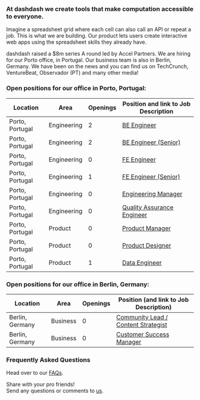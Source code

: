 ### At dashdash we create tools that make computation accessible to everyone.

Imagine a spreadsheet grid where each cell can also call an API or repeat a job. This is what we are building. Our product lets users create interactive web apps using the spreadsheet skills they already have.

dashdash raised a $8m series A round led by Accel Partners. We are hiring for our Porto office, in Portugal. Our business team is also in Berlin, Germany. We have been on the news and you can find us on TechCrunch, VentureBeat, Observador (PT) and many other media!

### Open positions for our office in Porto, Portugal:

| Location        | Area         | Openings | Position and link to Job Description |
| --------------- | ------------ | -------- | --------------- |
| Porto, Portugal | Engineering  | 2        | [BE Engineer](/job%20descriptions/BE%20engineer_Porto.md) |
| Porto, Portugal | Engineering  | 2        | [BE Engineer (Senior)](/job%20descriptions/BE%20engineer%20(senior)_Porto.md) |
| Porto, Portugal | Engineering  | 0        | [FE Engineer](/job%20descriptions/FE%20engineer_Porto.md) |
| Porto, Portugal | Engineering  | 1        | [FE Engineer (Senior)](/job%20descriptions/FE%20engineer%20(senior)_Porto.md) |
| Porto, Portugal | Engineering  | 0        | [Engineering Manager](/job%20descriptions/Engineering%20Manager_Porto.md) |
| Porto, Portugal | Engineering  | 0        | [Quality Assurance Engineer](/job%20descriptions/QA%20Engineer.md) |
| Porto, Portugal | Product      | 0        | [Product Manager](/job%20descriptions/Product%20Manager_Porto.md) |
| Porto, Portugal | Product      | 0        | [Product Designer](/job%20descriptions/Product%20Designer.md) |
| Porto, Portugal | Product      | 1        | [Data Engineer](/job%20descriptions/Data%20Engineer_Porto.md)         |

### Open positions for our office in Berlin, Germany:

| Location        | Area         | Openings | Position (and link to Job Description) |
| --------------- | ------------ | -------- | --------------- |
| Berlin, Germany | Business     | 0        | [Community Lead / Content Strategist](https://github.com/dashdash/hiring/blob/master/job%20descriptions/Community%20Lead%20-%20Content%20Strategist_Berlin.md) |
| Berlin, Germany | Business     | 0        | [Customer Success Manager](https://github.com/dashdash/hiring/blob/master/job%20descriptions/Customer%20Success%20Manager_Berlin.md) |


### Frequently Asked Questions
Head over to our [FAQs](/FAQs.md).

Share with your pro friends!  
Send any questions or comments to [us](mailto:join@dashdash.com).
